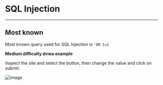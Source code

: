 # SQL Injection

------------------------------

## Most known

Most known query used for SQL Injection is ````'OR 1=1````

**Medium difficulty dvwa example**

Inspect the site and select the button, then change the value and click on submit:

![image](https://github.com/ELRame/HackingTools/assets/82544416/da9242d0-b0dd-401b-8371-52dbb66c8db6)

